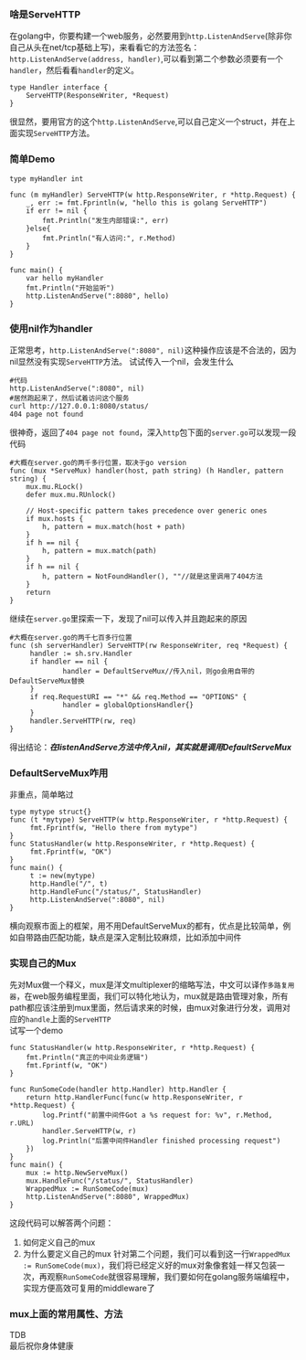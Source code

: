 ### 啥是ServeHTTP
在golang中，你要构建一个web服务，必然要用到`http.ListenAndServe`(除非你自己从头在net/tcp基础上写)，来看看它的方法签名：`http.ListenAndServe(address, handler)`,可以看到第二个参数必须要有一个`handler`，然后看看`handler`的定义。
```
type Handler interface {
	ServeHTTP(ResponseWriter, *Request)
}
```
很显然，要用官方的这个`http.ListenAndServe`,可以自己定义一个struct，并在上面实现`ServeHTTP`方法。



### 简单Demo
```
type myHandler int

func (m myHandler) ServeHTTP(w http.ResponseWriter, r *http.Request) {
	_, err := fmt.Fprintln(w, "hello this is golang ServeHTTP")
	if err != nil {
		fmt.Println("发生内部错误:", err)
	}else{
	    fmt.Println("有人访问:", r.Method)   
	}
}

func main() {
	var hello myHandler
	fmt.Println("开始监听")
	http.ListenAndServe(":8080", hello)
}
```

### 使用nil作为handler
正常思考，`http.ListenAndServe(":8080", nil)`这种操作应该是不合法的，因为nil显然没有实现`ServeHTTP`方法。
试试传入一个nil，会发生什么  
```
#代码
http.ListenAndServe(":8080", nil)
#居然跑起来了，然后试着访问这个服务
curl http://127.0.0.1:8080/status/
404 page not found
```
很神奇，返回了`404 page not found`，深入`http`包下面的`server.go`可以发现一段代码
```
#大概在server.go的两千多行位置，取决于go version
func (mux *ServeMux) handler(host, path string) (h Handler, pattern string) {
	mux.mu.RLock()
	defer mux.mu.RUnlock()

	// Host-specific pattern takes precedence over generic ones
	if mux.hosts {
		h, pattern = mux.match(host + path)
	}
	if h == nil {
		h, pattern = mux.match(path)
	}
	if h == nil {
		h, pattern = NotFoundHandler(), ""//就是这里调用了404方法
	}
	return
}
```
继续在`server.go`里探索一下，发现了nil可以传入并且跑起来的原因
```
#大概在server.go的两千七百多行位置
func (sh serverHandler) ServeHTTP(rw ResponseWriter, req *Request) {
     handler := sh.srv.Handler
     if handler == nil {
             handler = DefaultServeMux//传入nil，则go会用自带的DefaultServeMux替换
     }
     if req.RequestURI == "*" && req.Method == "OPTIONS" {
             handler = globalOptionsHandler{}
     }
     handler.ServeHTTP(rw, req)
}
```
得出结论：___在listenAndServe方法中传入nil，其实就是调用DefaultServeMux___  

### DefaultServeMux咋用
非重点，简单略过
```
type mytype struct{}
func (t *mytype) ServeHTTP(w http.ResponseWriter, r *http.Request) {
     fmt.Fprintf(w, "Hello there from mytype")
}
func StatusHandler(w http.ResponseWriter, r *http.Request) {
     fmt.Fprintf(w, "OK")
}
func main() {
     t := new(mytype)
     http.Handle("/", t)
     http.HandleFunc("/status/", StatusHandler)
     http.ListenAndServe(":8080", nil)
}
```
横向观察市面上的框架，用不用DefaultServeMux的都有，优点是比较简单，例如自带路由匹配功能，缺点是深入定制比较麻烦，比如添加中间件

### 实现自己的Mux
先对Mux做一个释义，mux是洋文multiplexer的缩略写法，中文可以译作`多路复用器`，在web服务编程里面，我们可以特化地认为，mux就是路由管理对象，所有path都应该注册到mux里面，然后请求来的时候，由mux对象进行分发，调用对应的`handle`上面的`ServeHTTP`  
试写一个demo  
```
func StatusHandler(w http.ResponseWriter, r *http.Request) {
	fmt.Println("真正的中间业务逻辑")
	fmt.Fprintf(w, "OK")
}

func RunSomeCode(handler http.Handler) http.Handler {
	return http.HandlerFunc(func(w http.ResponseWriter, r *http.Request) {
		log.Printf("前置中间件Got a %s request for: %v", r.Method, r.URL)
		handler.ServeHTTP(w, r)
		log.Println("后置中间件Handler finished processing request")
	})
}
func main() {
	mux := http.NewServeMux()
	mux.HandleFunc("/status/", StatusHandler)
	WrappedMux := RunSomeCode(mux)
	http.ListenAndServe(":8080", WrappedMux)
}
```
这段代码可以解答两个问题：
1. 如何定义自己的mux
2. 为什么要定义自己的mux
针对第二个问题，我们可以看到这一行`WrappedMux := RunSomeCode(mux)`，我们将已经定义好的mux对象像套娃一样又包装一次，再观察`RunSomeCode`就很容易理解，我们要如何在golang服务端编程中，实现方便高效可复用的middleware了  

### mux上面的常用属性、方法
TDB   
最后祝你身体健康

